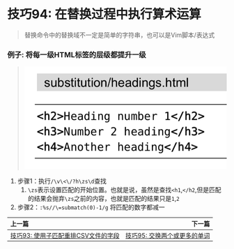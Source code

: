 # 技巧94: 在替换过程中执行算术运算 
> 替换命令中的替换域不一定是简单的字符串，也可以是Vim脚本/表达式

### 例子: 将每一级HTML标签的层级都提升一级
> ![](../../images/tip94.png)

1. 步骤1：执行`/\v\<\/?h\zs\d`查找
    1. `\zs`表示设置匹配的开始位置。也就是说，虽然是查找`<h1`,`</h2`,但是匹配的结果会抛弃`\zs`之前的内容，也就是匹配的结果只是`1`,`2`
2. 步骤2：`:%s//\=submatch(0)-1/g` 将匹配的数字都减一


|上一篇|下一篇|
|:---|---:|
|[技巧93: 使用子匹配重排CSV文件的字段](tip93.md)|[技巧95: 交换两个或更多的单词](tip95.md)|
